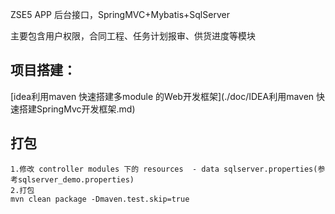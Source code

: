 ZSE5 APP 后台接口，SpringMVC+Mybatis+SqlServer

主要包含用户权限，合同工程、任务计划报审、供货进度等模块

## 项目搭建：

[idea利用maven 快速搭建多module 的Web开发框架](./doc/IDEA利用maven 快速搭建SpringMvc开发框架.md)

## 打包

    1.修改 controller modules 下的 resources  - data sqlserver.properties(参考sqlserver_demo.properties)
    2.打包
    mvn clean package -Dmaven.test.skip=true